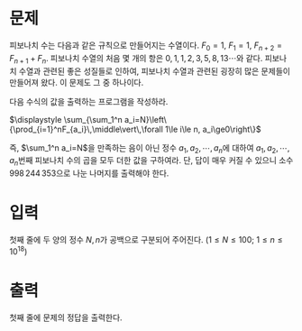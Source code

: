# 문제

피보나치 수는 다음과 같은 규칙으로 만들어지는 수열이다. $F_0=1,$ $F_1=1,$ $F_{n+2}=F_{n+1}+F_n$. 피보나치 수열의 처음 몇 개의 항은 $0, 1, 1, 2, 3, 5, 8, 13\cdots$와 같다. 피보나치 수열과 관련된 좋은 성질들로 인하여, 피보나치 수열과 관련된 굉장히 많은 문제들이 만들어져 왔다. 이 문제도 그 중 하나이다.

다음 수식의 값을 출력하는 프로그램을 작성하라.

$\displaystyle \sum_{\sum_1^n a_i=N}\left\{\prod_{i=1}^nF_{a_i}\,\middle\vert\,\forall 1\le i\le n, a_i\ge0\right\}$

즉, $\sum_1^n a_i=N$을 만족하는 음이 아닌 정수 $a_1,a_2,\cdots,a_n$에 대하여 $a_1, a_2, \cdots, a_n$번째 피보나치 수의 곱을 모두 더한 값을 구하여라. 단, 답이 매우 커질 수 있으니 소수 $998\,244\,353$으로 나눈 나머지를 출력해야 한다.

# 입력

첫째 줄에 두 양의 정수 $N,n$가 공백으로 구분되어 주어진다. $(1\le N\le 100;$ $1\le n\le 10^{18})$

# 출력

첫째 줄에 문제의 정답을 출력한다.